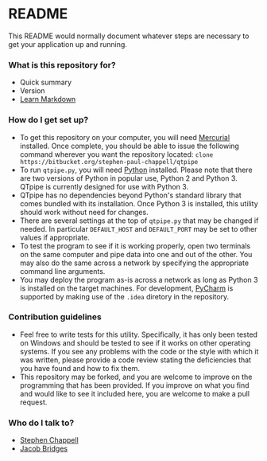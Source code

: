 # README #

This README would normally document whatever steps are necessary to get your application up and running.

### What is this repository for? ###

* Quick summary
* Version
* [Learn Markdown](https://bitbucket.org/tutorials/markdowndemo)

### How do I get set up? ###

* To get this repository on your computer, you will need [Mercurial](https://mercurial.selenic.com/) installed. Once complete, you should be able to issue the following command wherever you want the repository located: `clone https://bitbucket.org/stephen-paul-chappell/qtpipe`
* To run `qtpipe.py`, you will need [Python](https://www.python.org/) installed. Please note that there are two versions of Python in popular use, Python 2 and Python 3. QTpipe is currently designed for use with Python 3.
* QTpipe has no dependencies beyond Python's standard library that comes bundled with its installation. Once Python 3 is installed, this utility should work without need for changes.
* There are several settings at the top of `qtpipe.py` that may be changed if needed. In particular `DEFAULT_HOST` and `DEFAULT_PORT` may be set to other values if appropriate.
* To test the program to see if it is working properly, open two terminals on the same computer and pipe data into one and out of the other. You may also do the same across a network by specifying the appropriate command line arguments.
* You may deploy the program as-is across a network as long as Python 3 is installed on the target machines. For development, [PyCharm](https://www.jetbrains.com/pycharm/) is supported by making use of the `.idea` diretory in the repository.

### Contribution guidelines ###

* Feel free to write tests for this utility. Specifically, it has only been tested on Windows and should be tested to see if it works on other operating systems.
If you see any problems with the code or the style with which it was written, please provide a code review stating the deficiencies that you have found and how to fix them.
* This repository may be forked, and you are welcome to improve on the programming that has been provided. If you improve on what you find and would like to see it included here, you are welcome to make a pull request.

### Who do I talk to? ###

* [Stephen Chappell](mailto:Noctis.Skytower@gmail.com?subject=QTpipe)
* [Jacob Bridges](mailto:him@jacobandkate143.com?subject=QTpipe)